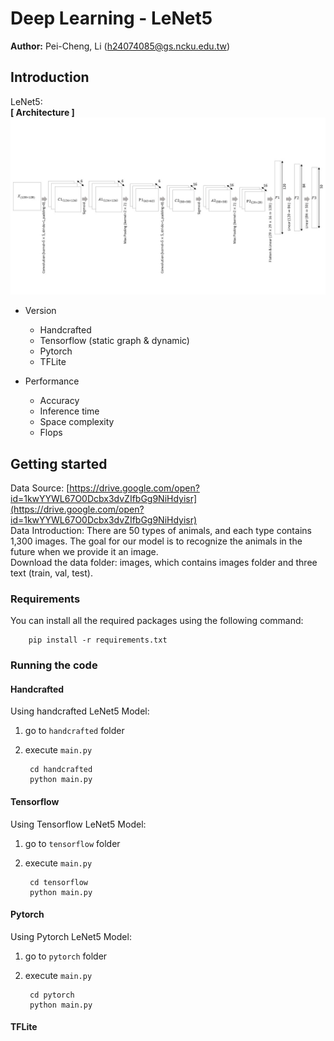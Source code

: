 # Deep Learning - LeNet5
**Author:** Pei-Cheng, Li (h24074085@gs.ncku.edu.tw)

## Introduction
LeNet5:  
**[ Architecture ]** 
![image](LeNet5.jpg)
  * Version
    * Handcrafted
    * Tensorflow (static graph & dynamic)
    * Pytorch
    * TFLite


  * Performance
    * Accuracy
    * Inference time
    * Space complexity
    * Flops
    
## Getting started
Data Source: [https://drive.google.com/open?id=1kwYYWL67O0Dcbx3dvZIfbGg9NiHdyisr](https://drive.google.com/open?id=1kwYYWL67O0Dcbx3dvZIfbGg9NiHdyisr)  
Data Introduction: There are 50 types of animals, and each type contains 1,300 images. 
The goal for our model is to recognize the animals in the future when we provide it an image.  
Download the data folder: images, which contains images folder and three text (train, val, test).
### Requirements
You can install all the required packages using the following command: 

        pip install -r requirements.txt

### Running the code
#### Handcrafted
Using handcrafted LeNet5 Model:
1. go to `handcrafted` folder
2. execute `main.py`

        cd handcrafted
        python main.py


#### Tensorflow
Using Tensorflow LeNet5 Model:
1. go to `tensorflow` folder
2. execute `main.py`

        cd tensorflow
        python main.py


#### Pytorch
Using Pytorch LeNet5 Model:
1. go to `pytorch` folder
2. execute `main.py`

        cd pytorch
        python main.py



#### TFLite